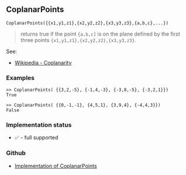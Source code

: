 ## CoplanarPoints
```
CoplanarPoints({{x1,y1,z1},{x2,y2,z2},{x3,y3,z3},{a,b,c},...})
```

> returns true if the point `{a,b,c]` is on the plane defined by the first three points `{x1,y1,z1},{x2,y2,z2},{x3,y3,z3}`.

See:
* [Wikipedia - Coplanarity](https://en.wikipedia.org/wiki/Coplanarity)

### Examples

``` 
>> CoplanarPoints( {{3,2,-5}, {-1,4,-3}, {-3,8,-5}, {-3,2,1}})
True

>> CoplanarPoints( {{0,-1,-1}, {4,5,1}, {3,9,4}, {-4,4,3}}) 
False
```






### Implementation status

* &#x2705; - full supported

### Github

* [Implementation of CoplanarPoints](https://github.com/axkr/symja_android_library/blob/master/symja_android_library/matheclipse-core/src/main/java/org/matheclipse/core/builtin/ComputationalGeometryFunctions.java#L773) 

